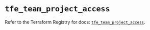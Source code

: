 # `tfe_team_project_access`

Refer to the Terraform Registry for docs: [`tfe_team_project_access`](https://registry.terraform.io/providers/hashicorp/tfe/0.62.0/docs/resources/team_project_access).
